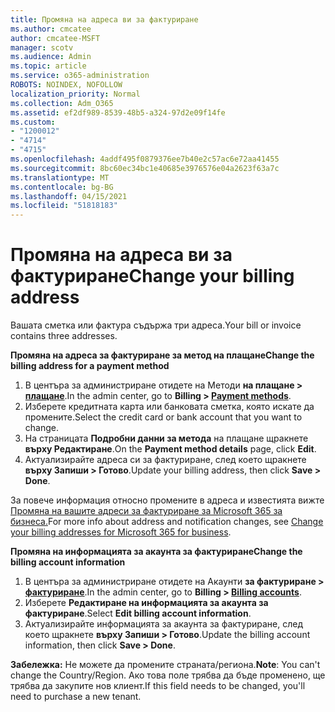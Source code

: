 ```yaml
---
title: Промяна на адреса ви за фактуриране
ms.author: cmcatee
author: cmcatee-MSFT
manager: scotv
ms.audience: Admin
ms.topic: article
ms.service: o365-administration
ROBOTS: NOINDEX, NOFOLLOW
localization_priority: Normal
ms.collection: Adm_O365
ms.assetid: ef2df989-8539-48b5-a324-97d2e09f14fe
ms.custom:
- "1200012"
- "4714"
- "4715"
ms.openlocfilehash: 4addf495f0879376ee7b40e2c57ac6e72aa41455
ms.sourcegitcommit: 8bc60ec34bc1e40685e3976576e04a2623f63a7c
ms.translationtype: MT
ms.contentlocale: bg-BG
ms.lasthandoff: 04/15/2021
ms.locfileid: "51818183"
---
```

# <a name="change-your-billing-address"></a><span data-ttu-id="d7918-102">Промяна на адреса ви за фактуриране</span><span class="sxs-lookup"><span data-stu-id="d7918-102">Change your billing address</span></span>

<span data-ttu-id="d7918-103">Вашата сметка или фактура съдържа три адреса.</span><span class="sxs-lookup"><span data-stu-id="d7918-103">Your bill or invoice contains three addresses.</span></span>

<span data-ttu-id="d7918-104">**Промяна на адреса за фактуриране за метод на плащане**</span><span class="sxs-lookup"><span data-stu-id="d7918-104">**Change the billing address for a payment method**</span></span>

1. <span data-ttu-id="d7918-105">В центъра за администриране отидете на Методи **на плащане > [плащане](https://go.microsoft.com/fwlink/p/?linkid=2018806)**.</span><span class="sxs-lookup"><span data-stu-id="d7918-105">In the admin center, go to **Billing > [Payment methods](https://go.microsoft.com/fwlink/p/?linkid=2018806)**.</span></span>
2. <span data-ttu-id="d7918-106">Изберете кредитната карта или банковата сметка, която искате да промените.</span><span class="sxs-lookup"><span data-stu-id="d7918-106">Select the credit card or bank account that you want to change.</span></span>
3. <span data-ttu-id="d7918-107">На страницата **Подробни данни за метода** на плащане щракнете **върху Редактиране**.</span><span class="sxs-lookup"><span data-stu-id="d7918-107">On the **Payment method details** page, click **Edit**.</span></span>
4. <span data-ttu-id="d7918-108">Актуализирайте адреса си за фактуриране, след което щракнете **върху Запиши > Готово**.</span><span class="sxs-lookup"><span data-stu-id="d7918-108">Update your billing address, then click **Save > Done**.</span></span>

<span data-ttu-id="d7918-109">За повече информация относно промените в адреса и известията вижте [Промяна на вашите адреси за фактуриране за Microsoft 365 за бизнеса.](https://docs.microsoft.com/microsoft-365/commerce/billing-and-payments/change-your-billing-addresses?view=o365-worldwide)</span><span class="sxs-lookup"><span data-stu-id="d7918-109">For more info about address and notification changes, see [Change your billing addresses for Microsoft 365 for business](https://docs.microsoft.com/microsoft-365/commerce/billing-and-payments/change-your-billing-addresses?view=o365-worldwide).</span></span>

<span data-ttu-id="d7918-110">**Промяна на информацията за акаунта за фактуриране**</span><span class="sxs-lookup"><span data-stu-id="d7918-110">**Change the billing account information**</span></span>

1. <span data-ttu-id="d7918-111">В центъра за администриране отидете на Акаунти **за фактуриране > [фактуриране](https://admin.microsoft.com/Adminportal/Home?source=applauncher#/BillingAccounts/billing-accounts)**.</span><span class="sxs-lookup"><span data-stu-id="d7918-111">In the admin center, go to **Billing > [Billing accounts](https://admin.microsoft.com/Adminportal/Home?source=applauncher#/BillingAccounts/billing-accounts)**.</span></span>
2. <span data-ttu-id="d7918-112">Изберете **Редактиране на информацията за акаунта за фактуриране**.</span><span class="sxs-lookup"><span data-stu-id="d7918-112">Select **Edit billing account information**.</span></span>
3. <span data-ttu-id="d7918-113">Актуализирайте информацията за акаунта за фактуриране, след което щракнете **върху Запиши > Готово**.</span><span class="sxs-lookup"><span data-stu-id="d7918-113">Update the billing account information, then click **Save > Done**.</span></span>

<span data-ttu-id="d7918-114">**Забележка:** Не можете да промените страната/региона.</span><span class="sxs-lookup"><span data-stu-id="d7918-114">**Note**: You can't change the Country/Region.</span></span> <span data-ttu-id="d7918-115">Ако това поле трябва да бъде променено, ще трябва да закупите нов клиент.</span><span class="sxs-lookup"><span data-stu-id="d7918-115">If this field needs to be changed, you'll need to purchase a new tenant.</span></span>
